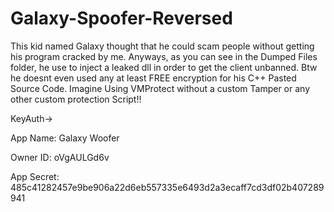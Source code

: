 # Galaxy-Spoofer-Reversed

This kid named Galaxy thought that he could scam people without getting his program cracked by me. Anyways, as you can see in the Dumped Files folder, he use to inject a leaked dll in order to get the client unbanned. Btw he doesnt even used any at least FREE encryption for his C++ Pasted Source Code. Imagine Using VMProtect without a custom Tamper or any other custom protection Script!!


KeyAuth->

App Name: Galaxy Woofer

Owner ID: oVgAULGd6v

App Secret: 485c41282457e9be906a22d6eb557335e6493d2a3ecaff7cd3df02b407289941

